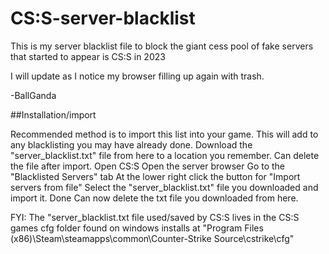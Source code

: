 # CS:S-server-blacklist

This is my server blacklist file to block the giant cess pool of fake servers that started to appear is CS:S in 2023

I will update as I notice my browser filling up again with trash. 

-BallGanda

##Installation/import

Recommended method is to import this list into your game. This will add to any blacklisting you may have already done.
Download the "server_blacklist.txt" file from here to a location you remember. Can delete the file after import.
Open CS:S
Open the server browser
Go to the "Blacklisted Servers" tab
At the lower right click the button for "Import servers from file"
Select the "server_blacklist.txt" file you downloaded and import it.
Done
Can now delete the txt file you downloaded from here.

FYI:
The "server_blacklist.txt file used/saved by CS:S lives in the CS:S games cfg folder found on windows installs at "Program Files (x86)\Steam\steamapps\common\Counter-Strike Source\cstrike\cfg"

